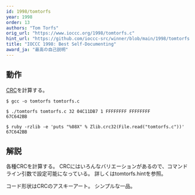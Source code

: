 ```yaml
---
id: 1998/tomtorfs
year: 1998
order: 13
authors: "Tom Torfs"
orig_url: "https://www.ioccc.org/1998/tomtorfs.c"
hint_url: "https://github.com/ioccc-src/winner/blob/main/1998/tomtorfs.hint"
title: "IOCCC 1998: Best Self-Documenting"
award_ja: "最高の自己説明"
---
```


## 動作

[CRC](https://ja.wikipedia.org/wiki/%E5%B7%A1%E5%9B%9E%E5%86%97%E9%95%B7%E6%A4%9C%E6%9F%BB)を計算する。

```
$ gcc -o tomtorfs tomtorfs.c

$ ./tomtorfs tomtorfs.c 32 04C11DB7 1 FFFFFFFF FFFFFFFF
67C642BB

$ ruby -rzlib -e 'puts "%08X" % Zlib.crc32(File.read("tomtorfs.c"))'
67C642BB
```

## 解説

各種CRCを計算する。
CRCにはいろんなバリエーションがあるので、コマンドライン引数で設定可能になっている。
詳しくはtomtorfs.hintを参照。

コード形状はCRCのアスキーアート。
シンプルな一品。
